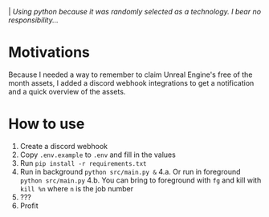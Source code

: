 | _Using python because it was randomly selected as a technology. I bear no responsibility..._

# Motivations

Because I needed a way to remember to claim Unreal Engine's free of the month assets, I added a discord webhook integrations to get a notification and a quick overview of the assets.

# How to use

1. Create a discord webhook
2. Copy `.env.example` to `.env` and fill in the values
3. Run `pip install -r requirements.txt`
4. Run in background `python src/main.py &`
   4.a. Or run in foreground `python src/main.py`
   4.b. You can bring to foreground with `fg` and kill with `kill %n` where `n` is the job number
5. ???
6. Profit
